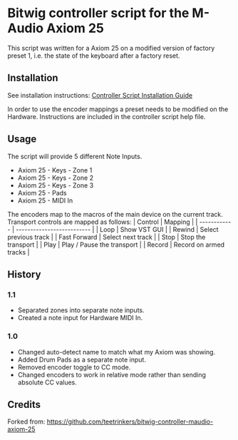 # Bitwig controller script for the M-Audio Axiom 25

This script was written for a Axiom 25 on a modified version of factory preset 1, i.e. the state of the keyboard after a factory reset.

## Installation
See installation instructions: [Controller Script Installation Guide](https://www.bitwig.com/en/community/control_scripts/installation_guide)

In order to use the encoder mappings a preset needs to be modified on the Hardware.  Instructions are included in the controller script help file.

## Usage
The script will provide 5 different Note Inputs.
* Axiom 25 - Keys - Zone 1
* Axiom 25 - Keys - Zone 2
* Axiom 25 - Keys - Zone 3
* Axiom 25 - Pads
* Axiom 25 - MIDI In

The encoders map to the macros of the main device on the current track.
Transport controls are mapped as follows:
| Control      | Mapping                    |
| ------------ | -------------------------- |
| Loop         | Show VST GUI               |
| Rewind       | Select previous track      |
| Fast Forward | Select next track          |
| Stop         | Stop the transport         |
| Play         | Play / Pause the transport |
| Record       | Record on armed tracks     |

## History
### 1.1
* Separated zones into separate note inputs.
* Created a note input for Hardware MIDI In.

### 1.0
* Changed auto-detect name to match what my Axiom was showing.
* Added Drum Pads as a separate note input.
* Removed encoder toggle to CC mode.
* Changed encoders to work in relative mode rather than sending absolute CC values.

## Credits
Forked from: https://github.com/teetrinkers/bitwig-controller-maudio-axiom-25
